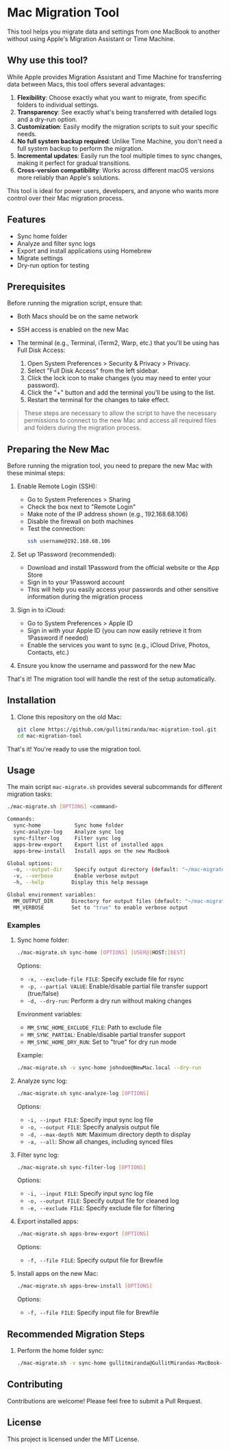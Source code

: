 # Mac Migration Tool

This tool helps you migrate data and settings from one MacBook to another without using Apple's Migration Assistant or Time Machine.

## Why use this tool?

While Apple provides Migration Assistant and Time Machine for transferring data between Macs, this tool offers several advantages:

1. **Flexibility**: Choose exactly what you want to migrate, from specific folders to individual settings.
2. **Transparency**: See exactly what's being transferred with detailed logs and a dry-run option.
3. **Customization**: Easily modify the migration scripts to suit your specific needs.
4. **No full system backup required**: Unlike Time Machine, you don't need a full system backup to perform the migration.
5. **Incremental updates**: Easily run the tool multiple times to sync changes, making it perfect for gradual transitions.
6. **Cross-version compatibility**: Works across different macOS versions more reliably than Apple's solutions.

This tool is ideal for power users, developers, and anyone who wants more control over their Mac migration process.

## Features

- Sync home folder
- Analyze and filter sync logs
- Export and install applications using Homebrew
- Migrate settings
- Dry-run option for testing

## Prerequisites

Before running the migration script, ensure that:

- Both Macs should be on the same network
- SSH access is enabled on the new Mac
- The terminal (e.g., Terminal, iTerm2, Warp, etc.) that you'll be using has Full Disk Access:

  1. Open System Preferences > Security & Privacy > Privacy.
  2. Select "Full Disk Access" from the left sidebar.
  3. Click the lock icon to make changes (you may need to enter your password).
  4. Click the "+" button and add the terminal you'll be using to the list.
  5. Restart the terminal for the changes to take effect.

> These steps are necessary to allow the script to have the necessary permissions to connect to the new Mac and access all required files and folders during the migration process.

## Preparing the New Mac

Before running the migration tool, you need to prepare the new Mac with these minimal steps:

1. Enable Remote Login (SSH):

   - Go to System Preferences > Sharing
   - Check the box next to "Remote Login"
   - Make note of the IP address shown (e.g., 192.168.68.106)
   - Disable the firewall on both machines
   - Test the connection:
     ```bash
     ssh username@192.168.68.106
     ```

2. Set up 1Password (recommended):

   - Download and install 1Password from the official website or the App Store
   - Sign in to your 1Password account
   - This will help you easily access your passwords and other sensitive information during the migration process

3. Sign in to iCloud:

   - Go to System Preferences > Apple ID
   - Sign in with your Apple ID (you can now easily retrieve it from 1Password if needed)
   - Enable the services you want to sync (e.g., iCloud Drive, Photos, Contacts, etc.)

4. Ensure you know the username and password for the new Mac

That's it! The migration tool will handle the rest of the setup automatically.

## Installation

1. Clone this repository on the old Mac:

   ```bash
   git clone https://github.com/gullitmiranda/mac-migration-tool.git
   cd mac-migration-tool
   ```

That's it! You're ready to use the migration tool.

## Usage

The main script `mac-migrate.sh` provides several subcommands for different migration tasks:

```bash
./mac-migrate.sh [OPTIONS] <command>

Commands:
  sync-home           Sync home folder
  sync-analyze-log    Analyze sync log
  sync-filter-log     Filter sync log
  apps-brew-export    Export list of installed apps
  apps-brew-install   Install apps on the new MacBook

Global options:
  -o, --output-dir    Specify output directory (default: "~/mac-migrate")
  -v, --verbose       Enable verbose output
  -h, --help         Display this help message

Global environment variables:
  MM_OUTPUT_DIR      Directory for output files (default: "~/mac-migrate")
  MM_VERBOSE         Set to "true" to enable verbose output
```

### Examples

1. Sync home folder:

   ```bash
   ./mac-migrate.sh sync-home [OPTIONS] [USER@]HOST:[DEST]
   ```

   Options:

   - `-x, --exclude-file FILE`: Specify exclude file for rsync
   - `-p, --partial VALUE`: Enable/disable partial file transfer support (true/false)
   - `-d, --dry-run`: Perform a dry run without making changes

   Environment variables:

   - `MM_SYNC_HOME_EXCLUDE_FILE`: Path to exclude file
   - `MM_SYNC_PARTIAL`: Enable/disable partial transfer support
   - `MM_SYNC_HOME_DRY_RUN`: Set to "true" for dry run mode

   Example:

   ```bash
   ./mac-migrate.sh -v sync-home johndoe@NewMac.local --dry-run
   ```

2. Analyze sync log:

   ```bash
   ./mac-migrate.sh sync-analyze-log [OPTIONS]
   ```

   Options:

   - `-i, --input FILE`: Specify input sync log file
   - `-o, --output FILE`: Specify analysis output file
   - `-d, --max-depth NUM`: Maximum directory depth to display
   - `-a, --all`: Show all changes, including synced files

3. Filter sync log:

   ```bash
   ./mac-migrate.sh sync-filter-log [OPTIONS]
   ```

   Options:

   - `-i, --input FILE`: Specify input sync log file
   - `-o, --output FILE`: Specify output file for cleaned log
   - `-e, --exclude FILE`: Specify exclude file for filtering

4. Export installed apps:

   ```bash
   ./mac-migrate.sh apps-brew-export [OPTIONS]
   ```

   Options:

   - `-f, --file FILE`: Specify output file for Brewfile

5. Install apps on the new Mac:

   ```bash
   ./mac-migrate.sh apps-brew-install [OPTIONS]
   ```

   Options:

   - `-f, --file FILE`: Specify input file for Brewfile

## Recommended Migration Steps

1. Perform the home folder sync:

   ```bash
   ./mac-migrate.sh -v sync-home gullitmiranda@GullitMirandas-MacBook-Pro.local
   ```

## Contributing

Contributions are welcome! Please feel free to submit a Pull Request.

## License

This project is licensed under the MIT License.
